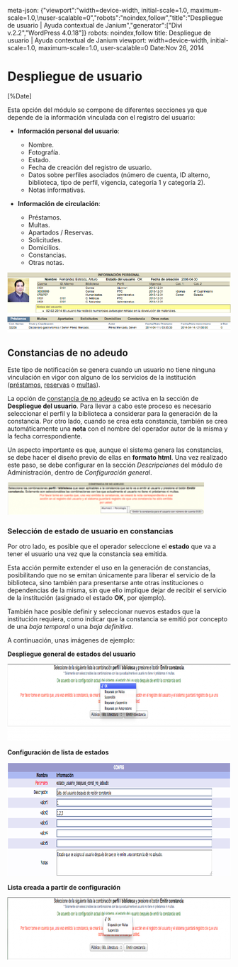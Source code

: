 meta-json: {"viewport":"width=device-width, initial-scale=1.0, maximum-scale=1.0,\nuser-scalable=0","robots":"noindex,follow","title":"Despliegue de usuario | Ayuda contextual de Janium","generator":["Divi v.2.2","WordPress 4.0.18"]}
robots: noindex,follow
title: Despliegue de usuario | Ayuda contextual de Janium
viewport: width=device-width, initial-scale=1.0, maximum-scale=1.0, user-scalable=0
Date:Nov 26, 2014

# Despliegue de usuario

[%Date]

Esta opción del módulo se compone de diferentes secciones ya que depende
de la información vinculada con el registro del usuario:

-   **Información personal del usuario**:

    -   Nombre.
    -   Fotografía.
    -   Estado.
    -   Fecha de creación del registro de usuario.
    -   Datos sobre perfiles asociados (número de cuenta, ID alterno,
        biblioteca, tipo de perfil, vigencia, categoría 1 y categoría
        2).
    -   Notas informativas.

-   **Información de circulación**:

    -   Préstamos.
    -   Multas.
    -   Apartados / Reservas.
    -   Solicitudes.
    -   Domicilios.
    -   Constancias.
    -   Otras notas.

![Pantalla de despliegue de usuario](Despliegue_usuario.png)

## Constancias de no adeudo

Este tipo de notificación se genera cuando un usuario no tiene ninguna
vinculación en vigor con alguno de los servicios de la institución
(<span style="text-decoration: underline;">préstamos</span>, <span
style="text-decoration: underline;">reservas</span> o <span
style="text-decoration: underline;">multas</span>).

La opción de <span style="text-decoration: underline;">constancia de no
adeudo</span> se activa en la sección de **Despliegue del usuario**.
Para llevar a cabo este proceso es necesario seleccionar el perfil y la
biblioteca a considerar para la generación de la constancia. Por otro
lado, cuando se crea esta constancia, también se crea automáticamente
una **nota** con el nombre del operador autor de la misma y la fecha
correspondiente.

Un aspecto importante es que, aunque el sistema genera las constancias,
se debe hacer el diseño previo de ellas en **formato html**. Una vez
realizado este paso, se debe configurar en la sección *Descripciones*
del módulo de Administración, dentro de *Configuración general*.

[<img src="Constancia_no_adeudo-300x50.png" alt="wpid-Constancia_no_adeudo.png" width="444" height="74">](wpid-Constancia_no_adeudo.png)

### Selección de estado de usuario en constancias

Por otro lado, es posible que el operador seleccione el **estado** que
va a tener el usuario una vez que la constancia sea emitida.

Esta acción permite extender el uso en la generación de constancias,
posibilitando que no se emitan únicamente para liberar el servicio de la
biblioteca, sino también para presentarse ante otras instituciones o
dependencias de la misma, sin que ello implique dejar de recibir el
servicio de la institución (asignado el estado **OK**, por ejemplo).

También hace posible definir y seleccionar nuevos estados que la
institución requiera, como indicar que la constancia se emitió por
concepto de una *baja temporal* o una *baja definitiva*.

A continuación, unas imágenes de ejemplo:

**Despliegue general de estados del usuario**

[<img src="ConstanciasNoAdeudo2-1024x174.png" alt="ConstanciasNoAdeudo2" width="1024" height="174">](ConstanciasNoAdeudo2.png)

**Configuración de lista de estados**

[<img src="ConstanciasNoAdeudo3.png" alt="ConstanciasNoAdeudo3" width="1011" height="257">](ConstanciasNoAdeudo3.png)

**Lista creada a partir de configuración**

[<img src="ConstanciasNoAdeudo4-1024x141.png" alt="ConstanciasNoAdeudo4" width="1024" height="141">](ConstanciasNoAdeudo4.png)

